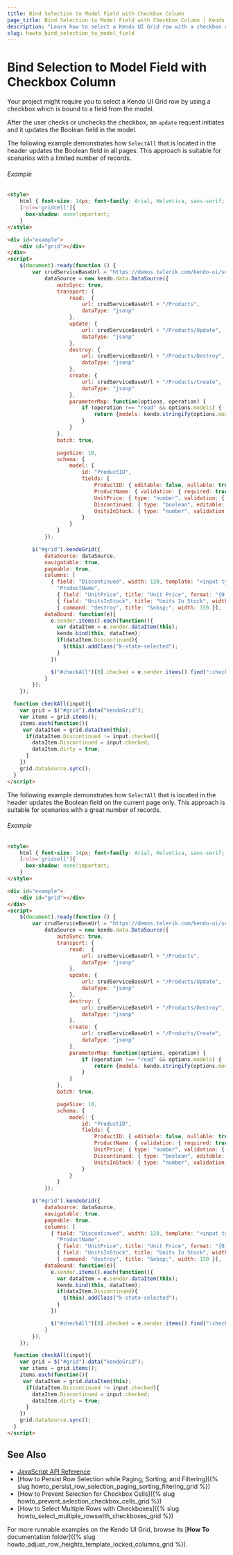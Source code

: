 ```yaml
---
title: Bind Selection to Model Field with Checkbox Column
page_title: Bind Selection to Model Field with Checkbox Column | Kendo UI Grid
description: "Learn how to select a Kendo UI Grid row with a checkbox column that is bound to a model field."
slug: howto_bind_selection_to_model_field
---
```


# Bind Selection to Model Field with Checkbox Column

Your project might require you to select a Kendo UI Grid row by using a checkbox which is bound to a field from the model.

After the user checks or unchecks the checkbox, an `update` request initiates and it updates the Boolean field in the model.

The following example demonstrates how `SelectAll` that is located in the header updates the Boolean field in all pages. This approach is suitable for scenarios with a limited number of records.

###### Example

```html
<style>
    html { font-size: 14px; font-family: Arial, Helvetica, sans-serif; }
    [role='gridcell']{
      box-shadow: none!important;
    }
</style>

<div id="example">
    <div id="grid"></div>
</div>
<script>
    $(document).ready(function () {
        var crudServiceBaseUrl = "https://demos.telerik.com/kendo-ui/service",
            dataSource = new kendo.data.DataSource({
                autoSync: true,
                transport: {
                    read:  {
                        url: crudServiceBaseUrl + "/Products",
                        dataType: "jsonp"
                    },
                    update: {
                        url: crudServiceBaseUrl + "/Products/Update",
                        dataType: "jsonp"
                    },
                    destroy: {
                        url: crudServiceBaseUrl + "/Products/Destroy",
                        dataType: "jsonp"
                    },
                    create: {
                        url: crudServiceBaseUrl + "/Products/Create",
                        dataType: "jsonp"
                    },
                    parameterMap: function(options, operation) {
                        if (operation !== "read" && options.models) {
                            return {models: kendo.stringify(options.models)};
                        }
                    }
                },
                batch: true,

                pageSize: 10,
                schema: {
                    model: {
                        id: "ProductID",
                        fields: {
                            ProductID: { editable: false, nullable: true },
                            ProductName: { validation: { required: true } },
                            UnitPrice: { type: "number", validation: { required: true, min: 1} },
                            Discontinued: { type: "boolean", editable: true },
                            UnitsInStock: { type: "number", validation: { min: 0, required: true } }
                        }
                    }
                }
            });

        $("#grid").kendoGrid({
            dataSource: dataSource,
            navigatable: true,
            pageable: true,
            columns: [
              { field: "Discontinued", width: 120, template: "<input type='checkbox' data-bind='checked:Discontinued' />", headerTemplate: "<input id='checkAll' type='checkbox' onclick='checkAll(this)'/>" },
                "ProductName",
                { field: "UnitPrice", title: "Unit Price", format: "{0:c}", width: 120 },
                { field: "UnitsInStock", title: "Units In Stock", width: 120 },                            
                { command: "destroy", title: "&nbsp;", width: 150 }],
            dataBound: function(e){
              e.sender.items().each(function(){
                var dataItem = e.sender.dataItem(this);
                kendo.bind(this, dataItem);
                if(dataItem.Discontinued){
                  $(this).addClass("k-state-selected");
                }
              })

              $("#checkAll")[0].checked = e.sender.items().find(":checked").length == e.sender.dataSource.view().length;
            }
        });
    });

  function checkAll(input){
    var grid = $("#grid").data("kendoGrid");
    var items = grid.items();
    items.each(function(){
     var dataItem = grid.dataItem(this);
      if(dataItem.Discontinued != input.checked){
        dataItem.Discontinued = input.checked;
        dataItem.dirty = true;
      }
    })
    grid.dataSource.sync();
  }
</script>
```

The following example demonstrates how `SelectAll` that is located in the header updates the Boolean field on the current page only. This approach is suitable for scenarios with a great number of records.

###### Example

```html
<style>
    html { font-size: 14px; font-family: Arial, Helvetica, sans-serif; }
    [role='gridcell']{
      box-shadow: none!important;
    }
</style>

<div id="example">
    <div id="grid"></div>
</div>
<script>
    $(document).ready(function () {
        var crudServiceBaseUrl = "https://demos.telerik.com/kendo-ui/service",
            dataSource = new kendo.data.DataSource({
                autoSync: true,
                transport: {
                    read:  {
                        url: crudServiceBaseUrl + "/Products",
                        dataType: "jsonp"
                    },
                    update: {
                        url: crudServiceBaseUrl + "/Products/Update",
                        dataType: "jsonp"
                    },
                    destroy: {
                        url: crudServiceBaseUrl + "/Products/Destroy",
                        dataType: "jsonp"
                    },
                    create: {
                        url: crudServiceBaseUrl + "/Products/Create",
                        dataType: "jsonp"
                    },
                    parameterMap: function(options, operation) {
                        if (operation !== "read" && options.models) {
                            return {models: kendo.stringify(options.models)};
                        }
                    }
                },
                batch: true,

                pageSize: 10,
                schema: {
                    model: {
                        id: "ProductID",
                        fields: {
                            ProductID: { editable: false, nullable: true },
                            ProductName: { validation: { required: true } },
                            UnitPrice: { type: "number", validation: { required: true, min: 1} },
                            Discontinued: { type: "boolean", editable: true },
                            UnitsInStock: { type: "number", validation: { min: 0, required: true } }
                        }
                    }
                }
            });

        $("#grid").kendoGrid({
            dataSource: dataSource,
            navigatable: true,
            pageable: true,
            columns: [
              { field: "Discontinued", width: 120, template: "<input type='checkbox' data-bind='checked:Discontinued' />", headerTemplate: "<input id='checkAll' type='checkbox' onclick='checkAll(this)'/>" },
                "ProductName",
                { field: "UnitPrice", title: "Unit Price", format: "{0:c}", width: 120 },
                { field: "UnitsInStock", title: "Units In Stock", width: 120 },                            
                { command: "destroy", title: "&nbsp;", width: 150 }],
            dataBound: function(e){
              e.sender.items().each(function(){
                var dataItem = e.sender.dataItem(this);
                kendo.bind(this, dataItem);
                if(dataItem.Discontinued){
                  $(this).addClass("k-state-selected");
                }
              })

              $("#checkAll")[0].checked = e.sender.items().find(":checked").length == e.sender.dataSource.view().length;
            }
        });
    });

  function checkAll(input){
    var grid = $("#grid").data("kendoGrid");
    var items = grid.items();
    items.each(function(){
     var dataItem = grid.dataItem(this);
      if(dataItem.Discontinued != input.checked){
        dataItem.Discontinued = input.checked;
        dataItem.dirty = true;
      }
    })
    grid.dataSource.sync();
  }
</script>
```

## See Also

* [JavaScript API Reference](/api/javascript/ui/grid)
* [How to Persist Row Selection while Paging, Sorting, and Filtering]({% slug howto_persist_row_selection_paging_sorting_filtering_grid %})
* [How to Prevent Selection for Checkbox Cells]({% slug howto_prevent_selection_checkbox_cells_grid %})
* [How to Select Multiple Rows with Checkboxes]({% slug howto_select_multiple_rowswith_checkboxes_grid %})

For more runnable examples on the Kendo UI Grid, browse its [**How To** documentation folder]({% slug howto_adjust_row_heights_template_locked_columns_grid %}).
